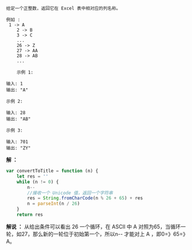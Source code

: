 ```
给定一个正整数，返回它在 Excel 表中相对应的列名称。

例如 :
 1 -> A
    2 -> B
    3 -> C
    ...
    26 -> Z
    27 -> AA
    28 -> AB 
    ...
    
    示例 1:

输入: 1
输出: "A"

示例 2:

输入: 28
输出: "AB"

示例 3:

输入: 701
输出: "ZY"
```

**解 ：**

```js
var convertToTitle = function (n) {
    let res = ''
    while (n != 0) {
        n--
        //接收一个 Unicode 值，返回一个字符串
        res = String.fromCharCode(n % 26 + 65) + res
        n = parseInt(n / 26)
    }
    return res
```

**解说 ：** 从给出条件可以看出 26 一个循环，在 ASCII 中 A 对照为65，当循环一轮，如27，那么新的一轮位于初始第一个，所以n-- 才能对上 A ，即0=》65=》A。

